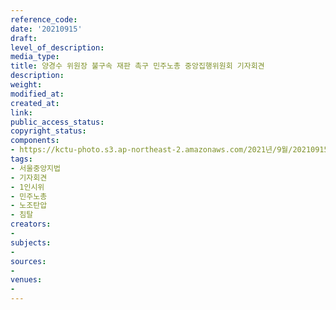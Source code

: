 ```yaml
---
reference_code: 
date: '20210915'
draft: 
level_of_description: 
media_type: 
title: 양경수 위원장 불구속 재판 촉구 민주노총 중앙집행위원회 기자회견
description: 
weight: 
modified_at: 
created_at: 
link: 
public_access_status: 
copyright_status: 
components:
- https://kctu-photo.s3.ap-northeast-2.amazonaws.com/2021년/9월/20210915-양경수+위원장+불구속+재판+촉구+민주노총+중앙집행위원회+기자회견_서울중앙지법_기자회견_1인시위_민주노총_노조탄압_침탈/_5D41885.jpg
tags:
- 서울중앙지법
- 기자회견
- 1인시위
- 민주노총
- 노조탄압
- 침탈
creators:
- 
subjects:
- 
sources:
- 
venues:
- 
---
```

